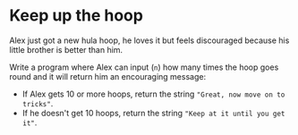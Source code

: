 # Keep up the hoop

Alex just got a new hula hoop, he loves it but feels discouraged because his little brother is better than him.

Write a program where Alex can input (`n`) how many times the hoop goes round and it will return him an encouraging message:

- If Alex gets 10 or more hoops, return the string `"Great, now move on to tricks"`.
- If he doesn't get 10 hoops, return the string `"Keep at it until you get it"`.


